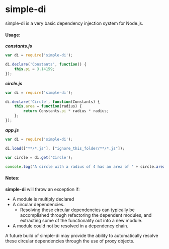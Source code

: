 # simple-di

simple-di is a very basic dependency injection system for Node.js.

#### Usage:

***constants.js***
```javascript
var di = require('simple-di');

di.declare('Constants', function() {
	this.pi = 3.14159;
});
```

***circle.js***
```javascript
var di = require('simple-di');

di.declare('Circle', function(Constants) {
	this.area = function(radius) {
		return Constants.pi * radius * radius;
	};
});
```

***app.js***
```javascript
var di = require('simple-di');

di.load(["**/*.js"], ["ignore_this_folder/**/*.js"]);

var circle = di.get('Circle');

console.log('A circle with a radius of 4 has an area of ' + circle.area(4));
```

#### Notes:

**simple-di** will throw an exception if:

* A module is multiply declared
* A circular dependencies.
	* Resolving these circular dependencies can typically be accomplished through refactoring the dependent modules, and extracting some of the functionality out into a new module.
* A module could not be resolved in a dependency chain.

A future build of simple-di may provide the ability to automatically resolve these circular dependencies through the use of proxy objects.
